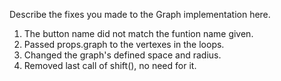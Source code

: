 Describe the fixes you made to the Graph implementation here.

1. The button name did not match the funtion name given.
2. Passed props.graph to the vertexes in the loops.
3. Changed the graph's defined space and radius.
4. Removed last call of shift(), no need for it.